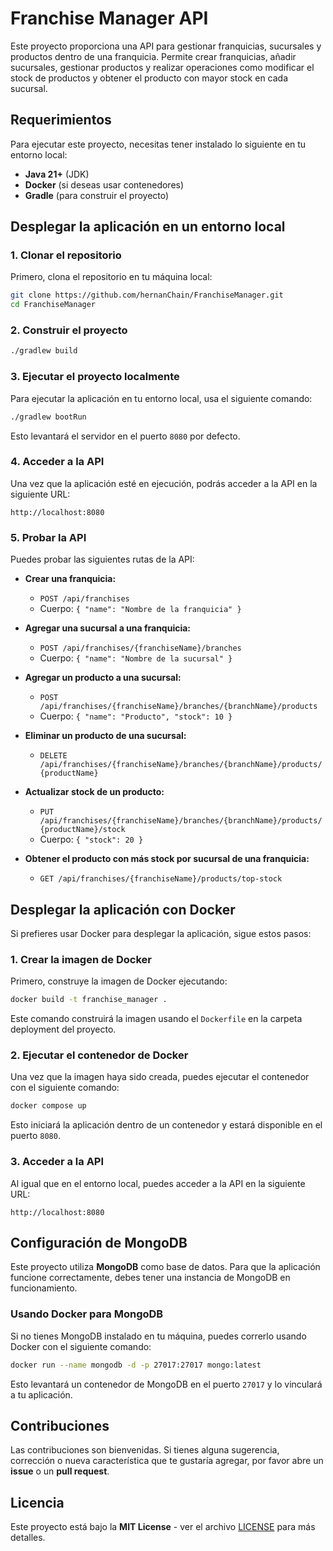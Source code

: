 
# Franchise Manager API

Este proyecto proporciona una API para gestionar franquicias, sucursales y productos dentro de una franquicia. Permite crear franquicias, añadir sucursales, gestionar productos y realizar operaciones como modificar el stock de productos y obtener el producto con mayor stock en cada sucursal.

## Requerimientos

Para ejecutar este proyecto, necesitas tener instalado lo siguiente en tu entorno local:

- **Java 21+** (JDK)
- **Docker** (si deseas usar contenedores)
- **Gradle** (para construir el proyecto)

## Desplegar la aplicación en un entorno local

### 1. Clonar el repositorio

Primero, clona el repositorio en tu máquina local:

```bash
git clone https://github.com/hernanChain/FranchiseManager.git
cd FranchiseManager
```

### 2. Construir el proyecto


```bash
./gradlew build
```

### 3. Ejecutar el proyecto localmente

Para ejecutar la aplicación en tu entorno local, usa el siguiente comando:

```bash
./gradlew bootRun
```

Esto levantará el servidor en el puerto `8080` por defecto.

### 4. Acceder a la API

Una vez que la aplicación esté en ejecución, podrás acceder a la API en la siguiente URL:

```
http://localhost:8080
```

### 5. Probar la API

Puedes probar las siguientes rutas de la API:

- **Crear una franquicia:**
  - `POST /api/franchises`
  - Cuerpo: `{ "name": "Nombre de la franquicia" }`

- **Agregar una sucursal a una franquicia:**
  - `POST /api/franchises/{franchiseName}/branches`
  - Cuerpo: `{ "name": "Nombre de la sucursal" }`

- **Agregar un producto a una sucursal:**
  - `POST /api/franchises/{franchiseName}/branches/{branchName}/products`
  - Cuerpo: `{ "name": "Producto", "stock": 10 }`

- **Eliminar un producto de una sucursal:**
  - `DELETE /api/franchises/{franchiseName}/branches/{branchName}/products/{productName}`

- **Actualizar stock de un producto:**
  - `PUT /api/franchises/{franchiseName}/branches/{branchName}/products/{productName}/stock`
  - Cuerpo: `{ "stock": 20 }`

- **Obtener el producto con más stock por sucursal de una franquicia:**
  - `GET /api/franchises/{franchiseName}/products/top-stock`

## Desplegar la aplicación con Docker

Si prefieres usar Docker para desplegar la aplicación, sigue estos pasos:

### 1. Crear la imagen de Docker

Primero, construye la imagen de Docker ejecutando:

```bash
docker build -t franchise_manager .
```

Este comando construirá la imagen usando el `Dockerfile` en la carpeta deployment del proyecto.

### 2. Ejecutar el contenedor de Docker

Una vez que la imagen haya sido creada, puedes ejecutar el contenedor con el siguiente comando:

```bash
docker compose up
```

Esto iniciará la aplicación dentro de un contenedor y estará disponible en el puerto `8080`.

### 3. Acceder a la API

Al igual que en el entorno local, puedes acceder a la API en la siguiente URL:

```
http://localhost:8080
```

## Configuración de MongoDB

Este proyecto utiliza **MongoDB** como base de datos. Para que la aplicación funcione correctamente, debes tener una instancia de MongoDB en funcionamiento.

### Usando Docker para MongoDB

Si no tienes MongoDB instalado en tu máquina, puedes correrlo usando Docker con el siguiente comando:

```bash
docker run --name mongodb -d -p 27017:27017 mongo:latest
```

Esto levantará un contenedor de MongoDB en el puerto `27017` y lo vinculará a tu aplicación.

## Contribuciones

Las contribuciones son bienvenidas. Si tienes alguna sugerencia, corrección o nueva característica que te gustaría agregar, por favor abre un **issue** o un **pull request**.

## Licencia

Este proyecto está bajo la **MIT License** - ver el archivo [LICENSE](LICENSE) para más detalles.

